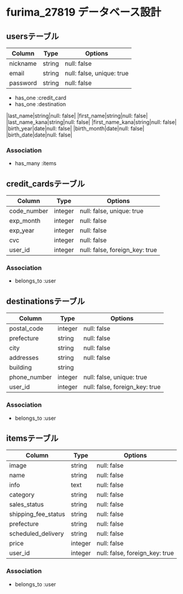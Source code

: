 # furima_27819 データベース設計

## usersテーブル
|Column|Type|Options|
|------|----|-------|
|nickname|string|null: false|
|email|string|null: false, unique: true|
|password|string|null: false|
- has_one :credit_card
- has_one :destination

|last_name|string|null: false|
|first_name|string|null: false|
|last_name_kana|string|null: false|
|first_name_kana|string|null: false|
|birth_year|date|null: false|
|birth_month|date|null: false|
|birth_date|date|null: false|
### Association
- has_many :items


## credit_cardsテーブル
|Column|Type|Options|
|------|----|-------|
|code_number|integer|null: false, unique: true|
|exp_month|integer|null: false|
|exp_year|integer|null: false|
|cvc|integer|null: false|
|user_id|integer|null: false, foreign_key: true|
### Association
- belongs_to :user

## destinationsテーブル
|Column|Type|Options|
|------|----|-------|
|postal_code|integer|null: false|
|prefecture|string|null: false|
|city|string|null: false|
|addresses|string|null: false|
|building|string|
|phone_number|integer|null: false, unique: true|
|user_id|integer|null: false, foreign_key: true|
### Association
- belongs_to :user

## itemsテーブル
|Column|Type|Options|
|------|----|-------|
|image|string|null: false|
|name|string|null: false|
|info|text|null: false|
|category|string|null: false|
|sales_status|string|null: false|
|shipping_fee_status|string|null: false|
|prefecture|string|null: false|
|scheduled_delivery|string|null: false|
|price|integer|null: false|
|user_id|integer|null: false, foreign_key: true|
### Association
- belongs_to :user
